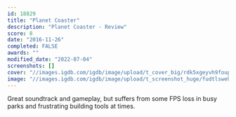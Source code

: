 ```yaml
---
id: 18829
title: "Planet Coaster"
description: "Planet Coaster - Review"
score: 8
date: "2016-11-26"
completed: FALSE
awards: ""
modified_date: "2022-07-04"
screenshots: []
cover: "//images.igdb.com/igdb/image/upload/t_cover_big/rdk5xgeyvh9foupt0vu3.jpg"
image: "//images.igdb.com/igdb/image/upload/t_screenshot_huge/fudtlswehhm2ny4mumyx.jpg"
---
```

Great soundtrack and gameplay, but suffers from some FPS loss in busy parks and frustrating building tools at times.